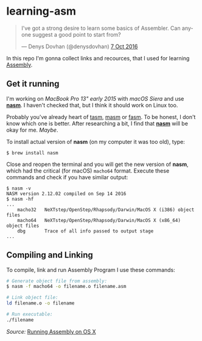 # learning-asm

<blockquote class="twitter-tweet" data-lang="uk"><p lang="en" dir="ltr">I&#39;ve got a strong desire to learn some basics of Assembler. Can anyone suggest a good point to start from?</p>&mdash; Denys Dovhan (@denysdovhan) <a href="https://twitter.com/denysdovhan/status/784522144478879744">7 Oct 2016</a></blockquote>

In this repo I'm gonna collect links and recources, that I used for learning [Assembly][assembly].

## Get it running

I'm working on _MacBook Pro 13" early 2015_ with _macOS Siera_ and use [**nasm**][nasm]. I haven't checked that, but I think it should work on Linux too.

Probably you've already heart of [tasm], [masm] or [fasm]. To be honest, I don't know which one is better. After researching a bit, I find that [**nasm**][nasm] will be okay for me. _Maybe_. 

To install actual version of **nasm** (on my computer it was too old), type:

    $ brew install nasm

Close and reopen the terminal and you will get the new version of **nasm**, which had the critical (for macOS) `macho64` format. Execute these commands and check if you have similar output:

```
$ nasm -v
NASM version 2.12.02 compiled on Sep 14 2016
$ nasm -hf
...
    macho32   NeXTstep/OpenStep/Rhapsody/Darwin/MacOS X (i386) object files
    macho64   NeXTstep/OpenStep/Rhapsody/Darwin/MacOS X (x86_64) object files
    dbg       Trace of all info passed to output stage
...
```

## Compiling and Linking

To compile, link and run Assembly Program I use these commands:

```sh
# Generate object file from assembly:
$ nasm -f macho64 -o filename.o filename.asm

# Link object file:
ld filename.o -o filename

# Run executable:
./filename
```

_Source:_ [Running Assembly on OS X](https://lord.io/blog/2014/assembly-on-osx/)

[assembly]: https://en.m.wikipedia.org/wiki/Assembly_language
[nasm]: https://en.m.wikipedia.org/wiki/Netwide_Assembler
[tasm]: https://en.m.wikipedia.org/wiki/Turbo_Assembler
[masm]: https://en.m.wikipedia.org/wiki/Microsoft_Macro_Assembler
[fasm]: https://en.m.wikipedia.org/wiki/FASM